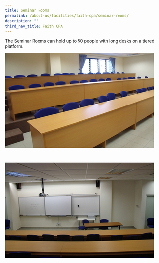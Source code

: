 ```yaml
---
title: Seminar Rooms
permalink: /about-us/facilities/faith-cpa/seminar-rooms/
description: ""
third_nav_title: Faith CPA
---
```

The Seminar Rooms can hold up to 50 people with long desks on a tiered platform.

![](/images/Sem%20Rm%20Side.jpeg)

<br>

![](/images/Sem%20Rm%20Front.jpeg)